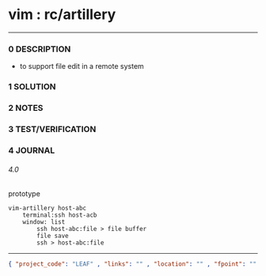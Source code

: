 # vim : rc/artillery
--------------------------------
### 0 DESCRIPTION
- to support file edit in a remote system

### 1 SOLUTION


### 2 NOTES


### 3 TEST/VERIFICATION


### 4 JOURNAL

###### 4.0
prototype
```
vim-artillery host-abc
    terminal:ssh host-acb
    window: list
        ssh host-abc:file > file buffer
        file save
        ssh > host-abc:file
```

--------------------------------
```json
{ "project_code": "LEAF" , "links": "" , "location": "" , "fpoint": "" }
```
